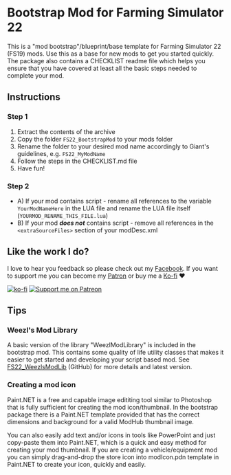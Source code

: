 # Bootstrap Mod for Farming Simulator 22

This is a "mod bootstrap"/blueprint/base template for Farming Simulator 22 (FS19) mods. Use this as a base for new mods to get you started quickly. The package also contains a CHECKLIST readme file which helps you ensure that you have covered at least all the basic steps needed to complete your mod. 

## Instructions

### Step 1
1. Extract the contents of the archive
2. Copy the folder `FS22_BootstrapMod` to your mods folder
3. Rename the folder to your desired mod name accordingly to Giant's guidelines, e.g. `FS22_MyModName`
4. Follow the steps in the CHECKLIST.md file 
5. Have fun!

### Step 2
* A) If your mod contains script - rename all references to the variable `YourModNameHere` in the LUA file and rename the LUA file itself (`YOURMOD_RENAME_THIS_FILE.lua`)
* B) If your mod ***does not*** contains script - remove all references in the `<extraSourceFiles>` section of your modDesc.xml


## Like the work I do?
I love to hear you feedback so please check out my [Facebook](https://www.facebook.com/w33zl). If you want to support me you can become my [Patron](https://www.patreon.com/wzlmodding) or buy me a [Ko-fi](https://ko-fi.com/w33zl) :heart:

[![ko-fi](https://ko-fi.com/img/githubbutton_sm.svg)](https://ko-fi.com/X8X0BB65P) [![Support me on Patreon](https://img.shields.io/endpoint.svg?url=https%3A%2F%2Fshieldsio-patreon.vercel.app%2Fapi%3Fusername%3Dwzlmodding%3F%26type%3Dpatrons&style=for-the-badge)](https://patreon.com/wzlmodding?)

## Tips

### Weezl's Mod Library
A basic version of the library "WeezlModLibrary" is included in the bootstrap mod. This contains some quality of life utility classes that makes it easier to get started and developing your script based mod. See [FS22_WeezlsModLib](https://github.com/w33zl/FS22_WeezlsModLib) (GitHub) for more details and latest version.

### Creating a mod icon
Paint.NET is a free and capable image edititing tool similar to Photoshop that is fully sufficient for creating the mod icon/thumbnail. In the bootstrap package there is a Paint.NET template provided that has the correct dimensions and background for a valid ModHub thumbnail image.

You can also easily add text and/or icons in tools like PowerPoint and just copy-paste them into Paint.NET, which is a quick and easy method for creating your mod thumbnail. If you are creating a vehicle/equipment mod you can simply drag-and-drop the store icon into modIcon.pdn template in Paint.NET to create your icon, quickly and easily.




